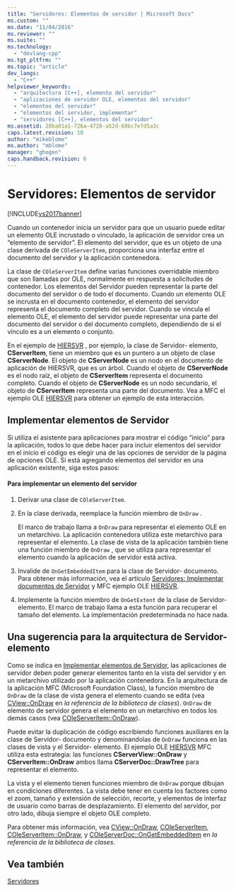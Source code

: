 ```yaml
---
title: "Servidores: Elementos de servidor | Microsoft Docs"
ms.custom: ""
ms.date: "11/04/2016"
ms.reviewer: ""
ms.suite: ""
ms.technology: 
  - "devlang-cpp"
ms.tgt_pltfrm: ""
ms.topic: "article"
dev_langs: 
  - "C++"
helpviewer_keywords: 
  - "arquitectura [C++], elemento del servidor"
  - "aplicaciones de servidor OLE, elementos del servidor"
  - "elementos del servidor"
  - "elementos del servidor, implementar"
  - "servidores [C++], elementos del servidor"
ms.assetid: 28ba81a1-726a-4728-a52d-68bc7efd5a3c
caps.latest.revision: 10
author: "mikeblome"
ms.author: "mblome"
manager: "ghogen"
caps.handback.revision: 6
---
```

# Servidores: Elementos de servidor
[!INCLUDE[vs2017banner](../assembler/inline/includes/vs2017banner.md)]

Cuando un contenedor inicia un servidor para que un usuario puede editar un elemento OLE incrustado o vinculado, la aplicación de servidor crea un “elemento de servidor”. El elemento del servidor, que es un objeto de una clase derivada de `COleServerItem`, proporciona una interfaz entre el documento del servidor y la aplicación contenedora.  
  
 La clase de `COleServerItem` define varias funciones overridable miembro que son llamadas por OLE, normalmente en respuesta a solicitudes de contenedor.  Los elementos del Servidor pueden representar la parte del documento del servidor o de todo el documento.  Cuando un elemento OLE se incrusta en el documento contenedor, el elemento del servidor representa el documento completo del servidor.  Cuando se vincula el elemento OLE, el elemento del servidor puede representar una parte del documento del servidor o del documento completo, dependiendo de si el vínculo es a un elemento o conjunto.  
  
 En el ejemplo de [HIERSVR](../top/visual-cpp-samples.md) , por ejemplo, la clase de Servidor\- elemento, **CServerItem**, tiene un miembro que es un puntero a un objeto de clase **CServerNode**.  El objeto de **CServerNode** es un nodo en el documento de aplicación de HIERSVR, que es un árbol.  Cuando el objeto de **CServerNode** es el nodo raíz, el objeto de **CServerItem** representa el documento completo.  Cuando el objeto de **CServerNode** es un nodo secundario, el objeto de **CServerItem** representa una parte del documento.  Vea a MFC el ejemplo OLE [HIERSVR](../top/visual-cpp-samples.md) para obtener un ejemplo de esta interacción.  
  
##  <a name="_core_implementing_server_items"></a> Implementar elementos de Servidor  
 Si utiliza el asistente para aplicaciones para mostrar el código “inicio” para la aplicación, todos lo que debe hacer para incluir elementos del servidor en el inicio el código es elegir una de las opciones de servidor de la página de opciones OLE.  Si está agregando elementos del servidor en una aplicación existente, siga estos pasos:  
  
#### Para implementar un elemento del servidor  
  
1.  Derivar una clase de `COleServerItem`.  
  
2.  En la clase derivada, reemplace la función miembro de `OnDraw` .  
  
     El marco de trabajo llama a `OnDraw` para representar el elemento OLE en un metarchivo.  La aplicación contenedora utiliza este metarchivo para representar el elemento.  La clase de vista de la aplicación también tiene una función miembro de `OnDraw` , que se utiliza para representar el elemento cuando la aplicación de servidor está activa.  
  
3.  Invalide de `OnGetEmbeddedItem` para la clase de Servidor\- documento.  Para obtener más información, vea el artículo [Servidores: Implementar documentos de Servidor](../mfc/servers-implementing-server-documents.md) y MFC ejemplo OLE [HIERSVR](../top/visual-cpp-samples.md).  
  
4.  Implemente la función miembro de `OnGetExtent` de la clase de Servidor\- elemento.  El marco de trabajo llama a esta función para recuperar el tamaño del elemento.  La implementación predeterminada no hace nada.  
  
##  <a name="_core_a_tip_for_server.2d.item_architecture"></a> Una sugerencia para la arquitectura de Servidor\- elemento  
 Como se indica en [Implementar elementos de Servidor](#_core_implementing_server_items), las aplicaciones de servidor deben poder generar elementos tanto en la vista del servidor y en un metarchivo utilizado por la aplicación contenedora.  En la arquitectura de la aplicación MFC \(Microsoft Foundation Class\), la función miembro de `OnDraw` de la clase de vista genera el elemento cuando se edita \(vea [CView::OnDraw](../Topic/CView::OnDraw.md) en *la referencia de la biblioteca de clases*\).  `OnDraw` de elemento de servidor genera el elemento en un metarchivo en todos los demás casos \(vea [COleServerItem::OnDraw](../Topic/COleServerItem::OnDraw.md)\).  
  
 Puede evitar la duplicación de código escribiendo funciones auxiliares en la clase de Servidor\- documento y denominandolas de `OnDraw` funciona en las clases de vista y el Servidor\- elemento.  El ejemplo OLE [HIERSVR](../top/visual-cpp-samples.md) MFC utiliza esta estrategia: las funciones **CServerView::OnDraw** y **CServerItem::OnDraw** ambos llama **CServerDoc::DrawTree** para representar el elemento.  
  
 La vista y el elemento tienen funciones miembro de `OnDraw` porque dibujan en condiciones diferentes.  La vista debe tener en cuenta los factores como el zoom, tamaño y extensión de selección, recorte, y elementos de interfaz de usuario como barras de desplazamiento.  El elemento del servidor, por otro lado, dibuja siempre el objeto OLE completo.  
  
 Para obtener más información, vea [CView::OnDraw](../Topic/CView::OnDraw.md), [COleServerItem](../mfc/reference/coleserveritem-class.md), [COleServerItem::OnDraw](../Topic/COleServerItem::OnDraw.md), y [COleServerDoc::OnGetEmbeddedItem](../Topic/COleServerDoc::OnGetEmbeddedItem.md) en *la referencia de la biblioteca de clases*.  
  
## Vea también  
 [Servidores](../mfc/servers.md)